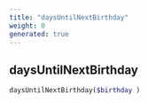 ```yaml
---
title: "daysUntilNextBirthday"
weight: 0
generated: true
---
```


## daysUntilNextBirthday



```php
daysUntilNextBirthday($birthday )
```





